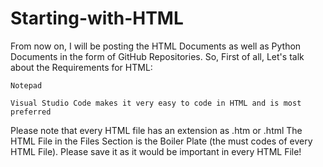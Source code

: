 # Starting-with-HTML
From now on, I will be posting the HTML Documents as well as Python Documents in the form of GitHub Repositories.
So, First of all, Let's talk about the Requirements for HTML:
```
Notepad
```
```
Visual Studio Code makes it very easy to code in HTML and is most preferred
```
Please note that every HTML file has an extension as .htm or .html
The HTML File in the Files Section is the Boiler Plate (the must codes of every HTML File).
Please save it as it would be important in every HTML File!
